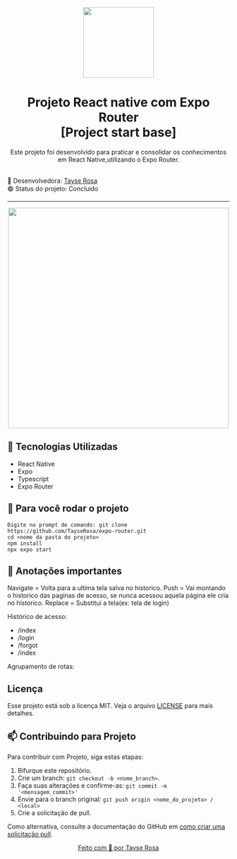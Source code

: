 <p align="center">
  <img src="https://media.licdn.com/dms/image/v2/D4D12AQGQffAIoR8XjQ/article-cover_image-shrink_600_2000/article-cover_image-shrink_600_2000/0/1721224326539?e=2147483647&v=beta&t=W4ggamtkvEFy-WZp6Rn-fh6ehyprsL1f5-7ZBnxKbw8" width="160">
</p>
<h1 align="center"> Projeto React native com Expo Router <br> [Project start base]</h1>

<p align="center">Este projeto foi desenvolvido para praticar e consolidar os conhecimentos em React Native,utilizando o Expo Router.</p>

<br>
🚀 Desenvolvedora:
<a href="https://www.tayserosa.com">
Tayse Rosa
</a>
<br>
🟢 Status do projeto: Concluido

---
<p align="center">
  <img src="readme_image.png" width="500">
</p>


## 🚀 Tecnologias Utilizadas
<ul>
    <li>React Native</li>
    <li>Expo</li>
    <li>Typescript</li>
    <li>Expo Router</li>
</ul>


## 🚀 Para você rodar o projeto
```
Digite no prompt de comando: git clone https://github.com/TayseRosa/expo-router.git
cd <nome da pasta do projeto>
npm install
npx expo start
```

## 🚀 Anotações importantes
Navigate = Volta para a ultima tela salva no historico.
Push = Vai montando o historico das paginas de acesso, se nunca acessou aquela página ele cria no historico. 
Replace = Substitui a tela(ex: tela de login)

Histórico de acesso:
- /index
- /login
- /forgot
- /index

Agrupamento de rotas:


## Licença
Esse projeto está sob a licença MIT. Veja o arquivo [LICENSE](LICENSE.md) para mais detalhes.


## 📫 Contribuindo para Projeto

Para contribuir com Projeto, siga estas etapas:

1. Bifurque este repositório.
2. Crie um branch: `git checkout -b <nome_branch>`.
3. Faça suas alterações e confirme-as: `git commit -m '<mensagem_commit>'`
4. Envie para o branch original: `git push origin <nome_do_projeto> / <local>`
5. Crie a solicitação de pull.

Como alternativa, consulte a documentação do GitHub em [como criar uma solicitação pull](https://help.github.com/en/github/collaborating-with-issues-and-pull-requests/creating-a-pull-request).


<a href="https://www.tayserosa.com">
<p align="center">Feito com 💜 por Tayse Rosa</p>
</a>